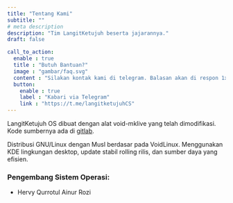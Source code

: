 ```yaml
---
title: "Tentang Kami"
subtitle: ""
# meta description
description: "Tim LangitKetujuh beserta jajarannya."
draft: false

call_to_action:
  enable : true
  title : "Butuh Bantuan?"
  image : "gambar/faq.svg"
  content : "Silakan kontak kami di telegram. Balasan akan di respon 1x3 jam."
  button:
    enable : true
    label : "Kabari via Telegram"
    link : "https://t.me/langitketujuhCS"
---
```


LangitKetujuh OS dibuat dengan alat void-mklive yang telah dimodifikasi. Kode sumbernya ada di [gitlab](https://gitlab.com/langitketujuh).

Distribusi GNU/Linux dengan Musl berdasar pada VoidLinux. Menggunakan KDE lingkungan desktop, update stabil rolling rilis, dan sumber daya yang efisien.

### Pengembang Sistem Operasi:
- Hervy Qurrotul Ainur Rozi
